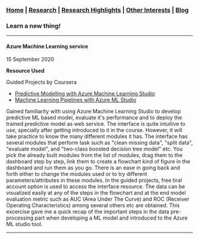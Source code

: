 ### [Home](README.md) | [Research](research_projects.md) | [Research Highlights](/research.md) | [Other Interests](other_interests.md) | [Blog](blog.md) 

### Learn a new thing! 
**********************************************************************************************************************
#### Azure Machine Learning service 
15 September 2020

**Resource Used**

Guided Projects by Coursera 
* [Predictive Modelling with Azure Machine Learning Studio](https://www.coursera.org/projects/predictive-modelling-azure-machine-learning-studio)
* [Machine Learning Pipelines with Azure ML Studio](https://www.coursera.org/projects/azure-machine-learning-studio-pipeline)

Gained familiarity with using Azure Machine Learning Studio to develop predictive ML based model, evaluate it's performance and to deploy the trained predictive model as web service. The interface is quite intuitive to use, specially after getting introduced to it in the course. However, it will take practice to know the many different modules it has. The interface has several modules that perform task such as "clean missing data", "split data", "evaluate model", and "two-class boosted decision tree model" etc. You pick the already built modules from the list of modules, drag them to the dashboard step by step, link them to create a flowchart kind of figure in the dashboard and run them as you go. There is an ease in going back and forth either to change the modules used or to try different parameters/attributes in these modules. In the guided projects, free tiral account option is used to access the interface resource. The data can be visualized easily at any of the steps in the flowchart and at the end model evaluation metric such as AUC (Area Under The Curve) and ROC (Receiver Operating Characteristics) among several others etc are obtained. This excercise gave me a quick recap of the important steps in the data pre-processing part when developing a ML model and introduced to the Azure ML studio tool. 

*************************************************************************************************************************




